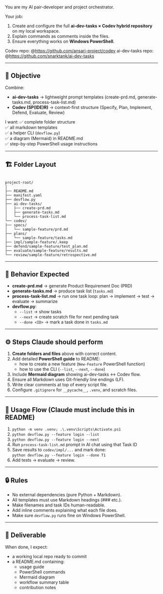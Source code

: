 You are my AI pair-developer and project orchestrator.

Your job: 
1. Create and configure the full **ai-dev-tasks × Codev hybrid repository** on my local workspace.  
2. Explain commands as comments inside the files.  
3. Ensure everything works on **Windows PowerShell**.

Codev repo: @https://github.com/ansari-project/codev
ai-dev-tasks repo: @https://github.com/snarktank/ai-dev-tasks


---

## 🧭 Objective
Combine:
- **ai-dev-tasks** → lightweight prompt templates (create-prd.md, generate-tasks.md, process-task-list.md)
- **Codev (SP(IDE)R)** → context-first structure (Specify, Plan, Implement, Defend, Evaluate, Review)

I want:
✅ complete folder structure  
✅ all markdown templates  
✅ a helper CLI (`devflow.py`)  
✅ a diagram (Mermaid) in README.md  
✅ step-by-step PowerShell usage instructions  

---

## 🏗️ Folder Layout
```

project-root/
│
├── README.md
├── manifest.yaml
├── devflow.py
├── ai-dev-tasks/
│   ├── create-prd.md
│   ├── generate-tasks.md
│   └── process-task-list.md
└── codev/
├── specs/
│   └── sample-feature/prd.md
├── plans/
│   └── sample-feature/tasks.md
├── impl/sample-feature/.keep
├── defend/sample-feature/test_plan.md
├── evaluate/sample-feature/results.md
└── review/sample-feature/retrospective.md

```

---

## 🧩 Behavior Expected
- **create-prd.md** → generate Product Requirement Doc (PRD)
- **generate-tasks.md** → produce task list (`tasks.md`)
- **process-task-list.md** → run one task loop: plan → implement → test → evaluate → summarize
- **devflow.py**:
  - `--list` → show tasks
  - `--next` → create scratch file for next pending task
  - `--done <ID>` → mark a task done in `tasks.md`

---

## ⚙️ Steps Claude should perform
1. **Create folders and files** above with correct content.  
2. Add detailed **PowerShell guide** to README:  
   - how to create a new feature (`New-Feature` PowerShell function)  
   - how to use the CLI (`--list`, `--next`, `--done`)  
3. Include **Mermaid diagram** showing ai-dev-tasks ↔ Codev flow.  
4. Ensure all Markdown uses Git-friendly line endings (LF).  
5. Write clear comments at top of every script file.  
6. Configure `.gitignore` for `__pycache__`, `.venv`, and scratch files.  

---

## 🧠 Usage Flow (Claude must include this in README)
1. `python -m venv .venv; .\.venv\Scripts\Activate.ps1`
2. `python devflow.py --feature login --list`
3. `python devflow.py --feature login --next`
4. Run `process-task-list.md` prompt in AI chat using that Task ID  
5. Save results to `codev/impl/...` and mark done:  
   `python devflow.py --feature login --done T1`
6. Add tests → evaluate → review.  

---

## 🔒 Rules
- No external dependencies (pure Python + Markdown).  
- All templates must use Markdown headings (### etc.).  
- Make filenames and task IDs human-readable.  
- Add inline comments explaining what each file does.  
- Make sure `devflow.py` runs fine on Windows PowerShell.

---

## 🧭 Deliverable
When done, I expect:
- a working local repo ready to commit  
- a README.md containing:
  - usage guide
  - PowerShell commands
  - Mermaid diagram
  - workflow summary table
  - contribution notes